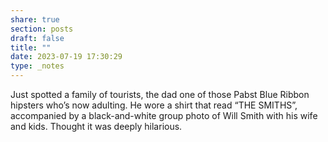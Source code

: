 ```yaml
---
share: true
section: posts
draft: false
title: ""
date: 2023-07-19 17:30:29
type: _notes
---
```


Just spotted a family of tourists, the dad one of those Pabst Blue Ribbon hipsters who’s now adulting. He wore a shirt that read “THE SMITHS”, accompanied by a black-and-white group photo of Will Smith with his wife and kids. Thought it was deeply hilarious. 
